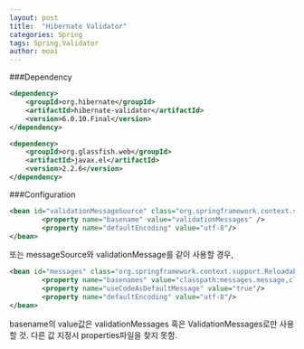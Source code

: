 ```yaml
---
layout: post
title:  "Hibernate Validator"
categories: Spring
tags: Spring,Validator
author: moai
---
```


###Dependency
```xml
<dependency>
    <groupId>org.hibernate</groupId>
    <artifactId>hibernate-validator</artifactId>
    <version>6.0.10.Final</version>
</dependency>

<dependency>
    <groupId>org.glassfish.web</groupId>
    <artifactId>javax.el</artifactId>
    <version>2.2.6</version>
</dependency>
```
###Configuration
```xml
<bean id="validationMessageSource" class="org.springframework.context.support.ReloadableResourceBundleMessageSource">
        <property name="basename" value="validationMessages" />
        <property name="defaultEncoding" value="utf-8"/>
</bean>
```
또는 messageSource와 validationMessage를 같이 사용할 경우,
```xml
<bean id="messages" class="org.springframework.context.support.ReloadableResourceBundleMessageSource">
        <property name="basenames" value="classpath:messages.message,classpath:validationMessages"/>
        <property name="useCodeAsDefaultMessage" value="true"/>
        <property name="defaultEncoding" value="utf-8"/>
</bean>
```
basename의 value값은 validationMessages 혹은 ValidationMessages로만 사용할 것. 다른 값 지정시 properties파일을 찾지 못함. 

